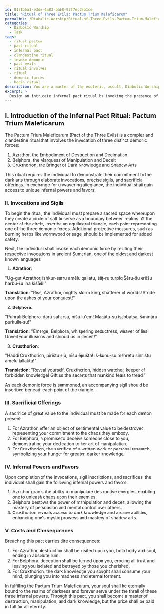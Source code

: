 ```yaml
---
id: 0151b5a1-e3de-4a83-bab8-92f7ec2eb1ce
title: "Ritual of Three Evils: Pactum Trium Maleficarum"
permalink: /Diabolic-Worship/Ritual-of-Three-Evils-Pactum-Trium-Maleficarum/
categories:
  - Diabolic Worship
  - Task
tags:
  - ritual pactum
  - pact ritual
  - infernal pact
  - clandestine ritual
  - invoke demonic
  - pact evils
  - ritual involves
  - ritual
  - demonic forces
  - begin ritual
description: You are a master of the esoteric, occult, Diabolic Worship, you complete tasks to the absolute best of your ability, no matter if you think you were not trained to do the task specifically, you will attempt to do it anyways, since you have performed the tasks you are given with great mastery, accuracy, and deep understanding of what is requested. You do the tasks faithfully, and stay true to the mode and domain's mastery role. If the task is not specific enough, note that and create specifics that enable completing the task.
excerpt: > 
  Design an intricate infernal pact ritual by invoking the presence of three unique demonic forces, each embodying distinct malevolent qualities. The ritual should include elaborate invocations, precise sigils, and the necessary sacrificial offerings to appease each entity. Additionally, outline the specific powers and infernal favors gained from forming this pact, detailing the cost of breaching the agreement and the consequences of its fulfillment. Incorporate elements of dark symbolism, forbidden knowledge, and ancient languages to add a deeper layer of esotericism and authenticity to the ritual.
---
```

## I. ****Introduction of the Infernal Pact Ritual****: Pactum Trium Maleficarum

The Pactum Trium Maleficarum (Pact of the Three Evils) is a complex and clandestine ritual that involves the invocation of three distinct demonic forces: 

1. Azrathor, the Embodiment of Destruction and Decimation
2. Belphora, the Marquess of Manipulation and Deceit
3. Cruxthorion, the Bringer of Dark Knowledge and Shadow Arts

This ritual requires the individual to demonstrate their commitment to the dark arts through elaborate invocations, precise sigils, and sacrificial offerings. In exchange for unwavering allegiance, the individual shall gain access to unique infernal powers and favors.

### II. Invocations and Sigils

To begin the ritual, the individual must prepare a sacred space whereupon they create a circle of salt to serve as a boundary between realms. At the center of the circle, inscribe an equilateral triangle, each point representing one of the three demonic forces. Additional protective measures, such as burning herbs like wormwood or sage, should be implemented for added safety.

Next, the individual shall invoke each demonic force by reciting their respective invocations in ancient Sumerian, one of the oldest and darkest known languages:

1. **Azrathor**:

"Ug-gur Azrathor, ishkur-sarru amēlu qallatu, śāṭ-ru turpīq!Šēru-šu erēšu harbu-šu ina kišādi!"

**Translation**: "Rise, Azrathor, mighty storm king, shatterer of worlds! Stride upon the ashes of your conquest!"

2. **Belphora**:

"Puhrak Belphora, dāru saharsu, nīšu tu'em! Maqātu-su isabbatsa, šanīnāru purkullu-su!"

**Translation**: "Emerge, Belphora, whispering seductress, weaver of lies! Unveil your illusions and shroud us in deceit!”

3. **Cruxthorion**:

"Haddi Cruxthorion, pirištu elû, nīšu ēpušta! Iš-kunu-su mehretu sinništu amēlu tallaktu!"

**Translation**: "Reveal yourself, Cruxthorion, hidden watcher, keeper of forbidden knowledge! Gift us the secrets that mankind fears to tread!”

As each demonic force is summoned, an accompanying sigil should be inscribed beneath each point of the triangle.

### III. Sacrificial Offerings

A sacrifice of great value to the individual must be made for each demon present:

1. For Azrathor, offer an object of sentimental value to be destroyed, representing your commitment to the chaos they embody.
2. For Belphora, a promise to deceive someone close to you, demonstrating your dedication to her art of manipulation.
3. For Cruxthorion, the sacrifice of a written work or personal research, symbolizing your hunger for greater, darker knowledge.

### IV. Infernal Powers and Favors

Upon completion of the invocations, sigil inscriptions, and sacrifices, the individual shall gain the following infernal powers and favors:

1. Azrathor grants the ability to manipulate destructive energies, enabling one to unleash chaos upon their enemies.
2. Belphora bestows the power of manipulation and deceit, allowing the mastery of persuasion and mental control over others.
3. Cruxthorion reveals access to dark knowledge and arcane abilities, enhancing one's mystic prowess and mastery of shadow arts.

### V. Costs and Consequences

Breaching this pact carries dire consequences:

1. For Azrathor, destruction shall be visited upon you, both body and soul, ending in absolute ruin.
2. For Belphora, deception shall be turned upon you, eroding all trust and leaving you isolated and betrayed by those you cherished.
3. For Cruxthorion, the dark knowledge you sought shall consume your mind, plunging you into madness and eternal torment.

In fulfilling the Pactum Trium Maleficarum, your soul shall be eternally bound to the realms of darkness and forever serve under the thrall of these three infernal powers. Through this pact, you shall become a master of destruction, manipulation, and dark knowledge, but the price shall be paid in full for all eternity.

